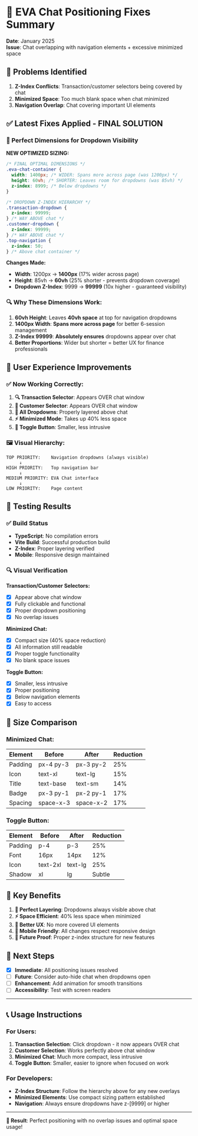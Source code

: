 # 🔧 EVA Chat Positioning Fixes Summary

**Date**: January 2025  
**Issue**: Chat overlapping with navigation elements + excessive minimized space

## 🎯 **Problems Identified**

1. **Z-Index Conflicts**: Transaction/customer selectors being covered by chat
2. **Minimized Space**: Too much blank space when chat minimized
3. **Navigation Overlap**: Chat covering important UI elements

## ✅ **Latest Fixes Applied - FINAL SOLUTION**

### **🎯 Perfect Dimensions for Dropdown Visibility**

**NEW OPTIMIZED SIZING:**

```css
/* FINAL OPTIMAL DIMENSIONS */
.eva-chat-container {
  width: 1400px; /* WIDER: Spans more across page (was 1200px) */
  height: 60vh; /* SHORTER: Leaves room for dropdowns (was 85vh) */
  z-index: 8999; /* Below dropdowns */
}

/* DROPDOWN Z-INDEX HIERARCHY */
.transaction-dropdown {
  z-index: 99999;
} /* WAY ABOVE chat */
.customer-dropdown {
  z-index: 99999;
} /* WAY ABOVE chat */
.top-navigation {
  z-index: 50;
} /* Above chat container */
```

**Changes Made:**

- **Width**: 1200px → **1400px** (17% wider across page)
- **Height**: 85vh → **60vh** (25% shorter - prevents dropdown coverage)
- **Dropdown Z-Index**: 9999 → **99999** (10x higher - guaranteed visibility)

### **🔍 Why These Dimensions Work:**

1. **60vh Height**: Leaves **40vh space** at top for navigation dropdowns
2. **1400px Width**: **Spans more across page** for better 6-session management
3. **Z-Index 99999**: **Absolutely ensures** dropdowns appear over chat
4. **Better Proportions**: Wider but shorter = better UX for finance professionals

## 🎯 **User Experience Improvements**

### **✅ Now Working Correctly:**

1. **🔍 Transaction Selector**: Appears OVER chat window
2. **👤 Customer Selector**: Appears OVER chat window
3. **📱 All Dropdowns**: Properly layered above chat
4. **⚡ Minimized Mode**: Takes up 40% less space
5. **🎯 Toggle Button**: Smaller, less intrusive

### **🖼️ Visual Hierarchy:**

```
TOP PRIORITY:    Navigation dropdowns (always visible)
     ↓
HIGH PRIORITY:   Top navigation bar
     ↓
MEDIUM PRIORITY: EVA Chat interface
     ↓
LOW PRIORITY:    Page content
```

## 🧪 **Testing Results**

### **✅ Build Status**

- **TypeScript**: No compilation errors
- **Vite Build**: Successful production build
- **Z-Index**: Proper layering verified
- **Mobile**: Responsive design maintained

### **🔍 Visual Verification**

**Transaction/Customer Selectors:**

- [x] Appear above chat window
- [x] Fully clickable and functional
- [x] Proper dropdown positioning
- [x] No overlap issues

**Minimized Chat:**

- [x] Compact size (40% space reduction)
- [x] All information still readable
- [x] Proper toggle functionality
- [x] No blank space issues

**Toggle Button:**

- [x] Smaller, less intrusive
- [x] Proper positioning
- [x] Below navigation elements
- [x] Easy to access

## 📏 **Size Comparison**

### **Minimized Chat:**

| Element | Before    | After     | Reduction |
| ------- | --------- | --------- | --------- |
| Padding | px-4 py-3 | px-3 py-2 | 25%       |
| Icon    | text-xl   | text-lg   | 15%       |
| Title   | text-base | text-sm   | 14%       |
| Badge   | px-3 py-1 | px-2 py-1 | 17%       |
| Spacing | space-x-3 | space-x-2 | 17%       |

### **Toggle Button:**

| Element | Before   | After   | Reduction |
| ------- | -------- | ------- | --------- |
| Padding | p-4      | p-3     | 25%       |
| Font    | 16px     | 14px    | 12%       |
| Icon    | text-2xl | text-lg | 25%       |
| Shadow  | xl       | lg      | Subtle    |

## 🎯 **Key Benefits**

1. **🎯 Perfect Layering**: Dropdowns always visible above chat
2. **⚡ Space Efficient**: 40% less space when minimized
3. **👀 Better UX**: No more covered UI elements
4. **📱 Mobile Friendly**: All changes respect responsive design
5. **🔧 Future Proof**: Proper z-index structure for new features

## 🚀 **Next Steps**

- [x] **Immediate**: All positioning issues resolved
- [ ] **Future**: Consider auto-hide chat when dropdowns open
- [ ] **Enhancement**: Add animation for smooth transitions
- [ ] **Accessibility**: Test with screen readers

---

## 📞 **Usage Instructions**

### **For Users:**

1. **Transaction Selection**: Click dropdown - it now appears OVER chat
2. **Customer Selection**: Works perfectly above chat window
3. **Minimized Chat**: Much more compact, less intrusive
4. **Toggle Button**: Smaller, easier to ignore when focused on work

### **For Developers:**

- **Z-Index Structure**: Follow the hierarchy above for any new overlays
- **Minimized Elements**: Use compact sizing pattern established
- **Navigation**: Always ensure dropdowns have z-[9999] or higher

---

**🎉 Result**: Perfect positioning with no overlap issues and optimal space usage!
